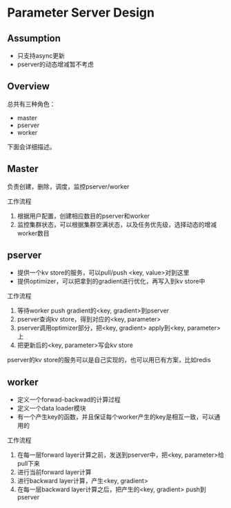 # Parameter Server Design

## Assumption

- 只支持async更新
- pserver的动态增减暂不考虑

## Overview

总共有三种角色：

- master
- pserver
- worker

下面会详细描述。


## Master

负责创建，删除，调度，监控pserver/worker

工作流程

1. 根据用户配置，创建相应数目的pserver和worker
2. 监控集群状态，可以根据集群空满状态，以及任务优先级，选择动态的增减worker数目


## pserver

- 提供一个kv store的服务，可以pull/push <key, value>对到这里
- 提供optimizer，可以把拿到的gradient进行优化，再写入到kv store中


工作流程

1. 等待worker push gradient的<key, gradient>到pserver
2. pserver查询kv store，得到对应的<key, parameter>
3. pserver调用optimizer部分，把<key, gradient> apply到<key, parameter>上
4. 把更新后的<key, parameter>写会kv store

pserver的kv store的服务可以是自己实现的，也可以用已有方案，比如redis


## worker

- 定义一个forwad-backwad的计算过程
- 定义一个data loader模块
- 有一个产生key的函数，并且保证每个worker产生的key是相互一致，可以通用的

工作流程

1. 在每一层forward layer计算之前，发送<key>到pserver中，把<key, parameter>给pull下来
2. 进行当前forward layer计算
3. 进行backward layer计算，产生<key, gradient>
4. 在每一层backward layer计算之后，把产生的<key, gradient> push到pserver